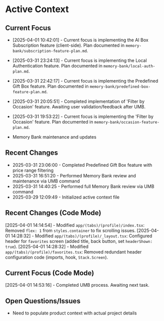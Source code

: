 # Active Context

## Current Focus

- [2025-04-01 10:42:01] - Current focus is implementing the AI Box Subscription feature (client-side). Plan documented in `memory-bank/subscription-feature-plan.md`.

- [2025-03-31 23:24:13] - Current focus is implementing the Local Authentication feature. Plan documented in `memory-bank/local-auth-plan.md`.


- [2025-03-31 22:42:17] - Current focus is implementing the Predefined Gift Box feature. Plan documented in `memory-bank/predefined-box-feature-plan.md`.

- [2025-03-31 20:05:51] - Completed implementation of 'Filter by Occasion' feature. Awaiting user validation/feedback after UMB.
- [2025-03-31 19:53:22] - Current focus is implementing the 'Filter by Occasion' feature. Plan documented in `memory-bank/occasion-feature-plan.md`.
- Memory Bank maintenance and updates

## Recent Changes
- 2025-03-31 23:06:00 - Completed Predefined Gift Box feature with price range filtering
- 2025-03-31 16:51:20 - Performed Memory Bank review and maintenance via UMB command
- 2025-03-31 14:40:25 - Performed full Memory Bank review via UMB command
- 2025-03-29 12:09:49 - Initialized active context file



## Recent Changes (Code Mode)

[2025-04-01 14:14:54] - Modified `app/(tabs)/(profile)/index.tsx`: Removed `flex: 1` from `styles.container` to fix scrolling issues.
[2025-04-01 14:28:32] - Modified `app/(tabs)/(profile)/_layout.tsx`: Configured header for `favorites` screen (added title, back button, set `headerShown: true`).
[2025-04-01 14:28:32] - Modified `app/(tabs)/(profile)/favorites.tsx`: Removed redundant header configuration code (imports, hook, `Stack.Screen`).

## Current Focus (Code Mode)

[2025-04-01 14:53:16] - Completed UMB process. Awaiting next task.
## Open Questions/Issues
- Need to populate product context with actual project details